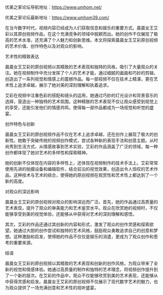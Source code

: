 优美之家论坛导航地址：https://www.umhom.net/

优美之家论坛最新地址：https://www.umhom39.com/

在当今数字时代，视频内容已经成为人们获取信息和娱乐的重要方式。晨晨女王艾彩以其原创视频作品，在这个充满竞争的领域中脱颖而出。她的创作不仅展现了极高的艺术水准，还充满了个人魅力和创新思维。本文将探索晨晨女王艾彩原创视频的艺术价值、创作特色以及对观众的影响。

艺术性的精致表达

晨晨女王艾彩的原创视频以其精致的艺术表现和独特的风格，吸引了大量观众的关注。她在视频制作中充分发挥了个人的艺术才能，通过细腻的画面和巧妙的剪辑，创造出了一系列视觉和情感上的震撼作品。每一部视频不仅在技术上精湛，更在艺术性上追求卓越，展示了她对美的深刻理解和执着追求。

艾彩在视频中注重色彩的搭配和镜头的运用，她通过巧妙的灯光设计和背景音乐的选择，营造出一种独特的艺术氛围。这种精致的艺术表现不仅让观众感受到视觉上的享受，还能引发他们的情感共鸣，使得每一部作品都成为一场视觉和听觉的盛宴。

创作特色与创新

晨晨女王艾彩的原创视频作品不仅在艺术上追求卓越，还在创作上展现了极大的创新性。她敢于突破传统的视频创作模式，尝试各种新的表现手法和创意主题。从时尚秀到生活方式，从情感故事到艺术实验，艾彩的作品涵盖了广泛的领域，每一种创作都体现了她对艺术的多样性和探索精神。

她的创新不仅体现在内容的多样性上，还体现在视频制作的技术手法上。艾彩常常使用先进的拍摄设备和编辑软件，结合前沿的视觉效果，创造出令人惊叹的艺术作品。这种技术与艺术的结合，使得她的原创视频在观赏性和艺术性上都达到了一个新的高度。

对观众的深远影响

晨晨女王艾彩的原创视频对观众的影响深远而广泛。首先，她的作品通过高质量的艺术表现，提升了观众的审美能力和艺术鉴赏水平。观众在欣赏她的视频时，不仅能够享受到美的视觉体验，还能够从中获得对艺术的深刻理解和感悟。

其次，艾彩的作品还通过其创新的内容和形式，激发了观众的创作灵感和探索欲望。她通过大胆的创作尝试和独特的艺术风格，鼓励观众勇敢追求自己的创意和梦想。这种激励和启发，使得她的作品不仅仅是娱乐的消遣，更成为了观众创作和思考的重要来源。

结语

晨晨女王艾彩的原创视频以其精致的艺术表现和创新的创作风格，为观众带来了全新的视觉和情感体验。她通过高质量的制作和独特的艺术理念，将视频创作提升到了一个新的层次。在艾彩的作品中，观众不仅能够欣赏到美的艺术表现，还能够从中获得灵感和启发。晨晨女王艾彩的原创视频不仅展示了现代数字艺术的魅力，也为观众提供了一场充满创意和艺术性的视听盛宴。
